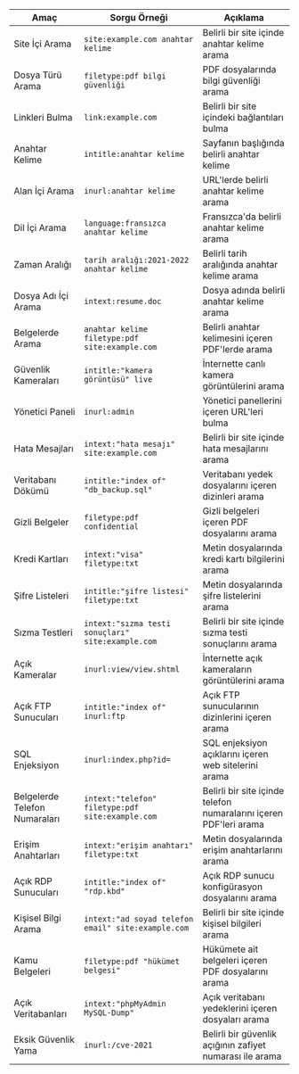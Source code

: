 | Amaç                | Sorgu Örneği                                            | Açıklama                                                    |
|---------------------|---------------------------------------------------------|------------------------------------------------------------|
| Site İçi Arama      | `site:example.com anahtar kelime`                     | Belirli bir site içinde anahtar kelime arama             |
| Dosya Türü Arama    | `filetype:pdf bilgi güvenliği`                        | PDF dosyalarında bilgi güvenliği arama                   |
| Linkleri Bulma      | `link:example.com`                                   | Belirli bir site içindeki bağlantıları bulma             |
| Anahtar Kelime      | `intitle:anahtar kelime`                            | Sayfanın başlığında belirli anahtar kelime               |
| Alan İçi Arama      | `inurl:anahtar kelime`                             | URL'lerde belirli anahtar kelime arama                   |
| Dil İçi Arama       | `language:fransızca anahtar kelime`                | Fransızca'da belirli anahtar kelime arama                |
| Zaman Aralığı       | `tarih aralığı:2021-2022 anahtar kelime`            | Belirli tarih aralığında anahtar kelime arama            |
| Dosya Adı İçi Arama | `intext:resume.doc`                                 | Dosya adında belirli anahtar kelime arama                |
| Belgelerde Arama    | `anahtar kelime filetype:pdf site:example.com`      | Belirli anahtar kelimesini içeren PDF'lerde arama        |
| Güvenlik Kameraları | `intitle:"kamera görüntüsü" live`                  | İnternette canlı kamera görüntülerini arama              |
| Yönetici Paneli     | `inurl:admin`                                      | Yönetici panellerini içeren URL'leri bulma               |
| Hata Mesajları      | `intext:"hata mesajı" site:example.com`             | Belirli bir site içinde hata mesajlarını arama           |
| Veritabanı Dökümü   | `intitle:"index of" "db_backup.sql"`               | Veritabanı yedek dosyalarını içeren dizinleri arama      |
| Gizli Belgeler      | `filetype:pdf confidential`                        | Gizli belgeleri içeren PDF dosyalarını arama             |
| Kredi Kartları      | `intext:"visa" filetype:txt`                       | Metin dosyalarında kredi kartı bilgilerini arama         |
| Şifre Listeleri     | `intitle:"şifre listesi" filetype:txt`             | Metin dosyalarında şifre listelerini arama               |
| Sızma Testleri      | `intext:"sızma testi sonuçları" site:example.com`  | Belirli bir site içinde sızma testi sonuçlarını arama    |
| Açık Kameralar      | `inurl:view/view.shtml`                            | İnternette açık kameraların görüntülerini arama          |
| Açık FTP Sunucuları | `intitle:"index of" inurl:ftp`                   | Açık FTP sunucularının dizinlerini içeren arama          |
| SQL Enjeksiyon      | `inurl:index.php?id=`                             | SQL enjeksiyon açıklarını içeren web sitelerini arama    |
| Belgelerde Telefon Numaraları | `intext:"telefon" filetype:pdf site:example.com` | Belirli bir site içinde telefon numaralarını içeren PDF'leri arama |
| Erişim Anahtarları   | `intext:"erişim anahtarı" filetype:txt`            | Metin dosyalarında erişim anahtarlarını arama            |
| Açık RDP Sunucuları  | `intitle:"index of" "rdp.kbd"`                    | Açık RDP sunucu konfigürasyon dosyalarını arama          |
| Kişisel Bilgi Arama  | `intext:"ad soyad telefon email" site:example.com` | Belirli bir site içinde kişisel bilgileri arama          |
| Kamu Belgeleri      | `filetype:pdf "hükümet belgesi"`                  | Hükümete ait belgeleri içeren PDF dosyalarını arama      |
| Açık Veritabanları  | `intext:"phpMyAdmin MySQL-Dump"`                  | Açık veritabanı yedeklerini içeren dosyaları arama       |
| Eksik Güvenlik Yama | `inurl:/cve-2021`                                 | Belirli bir güvenlik açığının zafiyet numarası ile arama |
